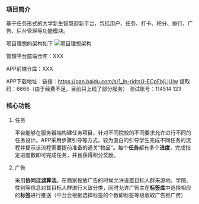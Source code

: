 ### 项目简介
基于任务形式的大学新生智慧迎新平台，包括用户、任务、打卡、积分、排行、广告、后台管理等功能模块。

项目理想的架构如下
![项目理想架构](https://github.com/yangtuolaoshi/ytls-xmtx-backend/assets/165141531/a11ddf2d-338f-4466-8e75-fb75dedca07b)

管理平台前端仓库：XXX

APP前端仓库：XXX

APP下载地址：链接：https://pan.baidu.com/s/1_ln-ridtsU-ECpFbjLjUIw  提取码：6666（由于经费不足，目前只上线了部分服务） 测试账号：114514 123
### 核心功能
1. 任务

   平台能够在服务器端构建任务项目，针对不同院校的不同要求允许进行不同的任务设计。APP采用步骤引导等方式，较为直白的引导学生完成不同任务的流程并提示该流程需要提前准备的通关“物品”。每个**任务**都有多个**进度**，完成指定进度数即可完成任务，并且获得积分奖励。
2. 广告

   采用**协同过滤算法**。在商家投放广告的时候允许设置目标人群来源地、学院、性别等信息对其目标人群进行大致分类，同时允许广告主在**标签库**中选择相应的**标签**进行推送（平台会根据选择标签的个数即标签等级收取广告推广费）
